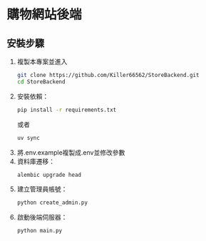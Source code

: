 # 購物網站後端

## 安裝步驟
1. 複製本專案並進入
    ```bash
    git clone https://github.com/Killer66562/StoreBackend.git
    cd StoreBackend
    ```
2. 安裝依賴：
    ```bash
    pip install -r requirements.txt
    ```
    或者
    ```bash
    uv sync
    ```
3. 將.env.example複製成.env並修改參數
4. 資料庫遷移：
    ```bash
    alembic upgrade head
    ```
5. 建立管理員帳號：
    ```bash
    python create_admin.py
    ```
6. 啟動後端伺服器：
    ```bash
    python main.py
    ```